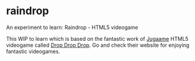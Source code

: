 raindrop
========

An experiment to learn: Raindrop - HTML5 videogame

This WIP to learn which is based on the fantastic work of [Jugaame][jugaame-url] HTML5 videogame called [Drop Drop Drop][dropdropdrop]. Go and check their website for enjoying fantastic videogames. 

[jugaame-url]: http://jugaa.me
[dropdropdrop]: http://jugaa.me/game/drop/
